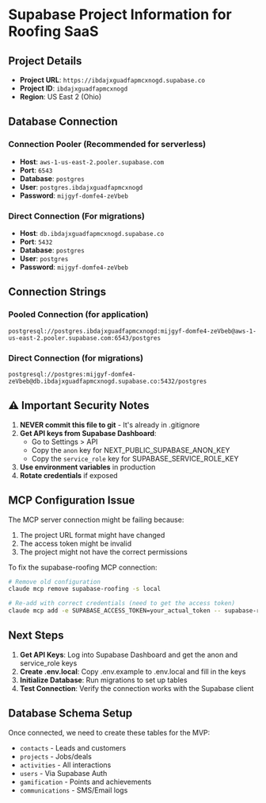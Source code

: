 # Supabase Project Information for Roofing SaaS

## Project Details

- **Project URL**: `https://ibdajxguadfapmcxnogd.supabase.co`
- **Project ID**: `ibdajxguadfapmcxnogd`
- **Region**: US East 2 (Ohio)

## Database Connection

### Connection Pooler (Recommended for serverless)
- **Host**: `aws-1-us-east-2.pooler.supabase.com`
- **Port**: `6543`
- **Database**: `postgres`
- **User**: `postgres.ibdajxguadfapmcxnogd`
- **Password**: `mijgyf-domfe4-zeVbeb`

### Direct Connection (For migrations)
- **Host**: `db.ibdajxguadfapmcxnogd.supabase.co`
- **Port**: `5432`
- **Database**: `postgres`
- **User**: `postgres`
- **Password**: `mijgyf-domfe4-zeVbeb`

## Connection Strings

### Pooled Connection (for application)
```
postgresql://postgres.ibdajxguadfapmcxnogd:mijgyf-domfe4-zeVbeb@aws-1-us-east-2.pooler.supabase.com:6543/postgres
```

### Direct Connection (for migrations)
```
postgresql://postgres:mijgyf-domfe4-zeVbeb@db.ibdajxguadfapmcxnogd.supabase.co:5432/postgres
```

## ⚠️ Important Security Notes

1. **NEVER commit this file to git** - It's already in .gitignore
2. **Get API keys from Supabase Dashboard**:
   - Go to Settings > API
   - Copy the `anon` key for NEXT_PUBLIC_SUPABASE_ANON_KEY
   - Copy the `service_role` key for SUPABASE_SERVICE_ROLE_KEY
3. **Use environment variables** in production
4. **Rotate credentials** if exposed

## MCP Configuration Issue

The MCP server connection might be failing because:
1. The project URL format might have changed
2. The access token might be invalid
3. The project might not have the correct permissions

To fix the supabase-roofing MCP connection:
```bash
# Remove old configuration
claude mcp remove supabase-roofing -s local

# Re-add with correct credentials (need to get the access token)
claude mcp add -e SUPABASE_ACCESS_TOKEN=your_actual_token -- supabase-roofing npx -y @supabase/mcp-server-supabase@latest --project-ref=ibdajxguadfapmcxnogd
```

## Next Steps

1. **Get API Keys**: Log into Supabase Dashboard and get the anon and service_role keys
2. **Create .env.local**: Copy .env.example to .env.local and fill in the keys
3. **Initialize Database**: Run migrations to set up tables
4. **Test Connection**: Verify the connection works with the Supabase client

## Database Schema Setup

Once connected, we need to create these tables for the MVP:
- `contacts` - Leads and customers
- `projects` - Jobs/deals
- `activities` - All interactions
- `users` - Via Supabase Auth
- `gamification` - Points and achievements
- `communications` - SMS/Email logs